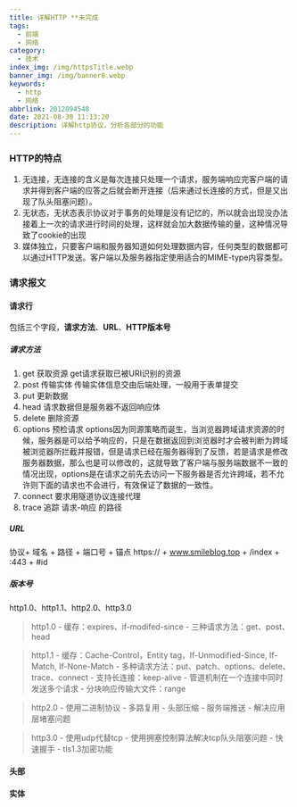 ```yaml
---
title: 详解HTTP **未完成
tags:
  - 前端
  - 网络
category:
  - 技术
index_img: /img/httpsTitle.webp
banner_img: /img/banner8.webp
keywords:
  - http
  - 网络
abbrlink: 2012094548
date: 2021-08-30 11:13:20
description: 详解http协议，分析各部分的功能
---
```


### HTTP的特点
1. 无连接，无连接的含义是每次连接只处理一个请求，服务端响应完客户端的请求并得到客户端的应答之后就会断开连接（后来通过长连接的方式，但是又出现了队头阻塞问题）。
2. 无状态，无状态表示协议对于事务的处理是没有记忆的，所以就会出现没办法接着上一次的请求进行时间的处理，这样就会加大数据传输的量，这种情况导致了cookie的出现
3. 媒体独立，只要客户端和服务器知道如何处理数据内容，任何类型的数据都可以通过HTTP发送。客户端以及服务器指定使用适合的MIME-type内容类型。

### 请求报文

#### 请求行
包括三个字段，**请求方法**、**URL**、**HTTP版本号**
##### 请求方法
1. get 获取资源
get请求获取已被URI识别的资源
2. post 传输实体
传输实体信息交由后端处理，一般用于表单提交
3. put 更新数据
4. head 请求数据但是服务器不返回响应体
5. delete 删除资源
6. options 预检请求
options因为同源策略而诞生，当浏览器跨域请求资源的时候，服务器是可以给予响应的，只是在数据返回到浏览器时才会被判断为跨域被浏览器所拦截并报错，但是请求已经在服务器得到了反馈，若是请求是修改服务器数据，那么也是可以修改的，这就导致了客户端与服务端数据不一致的情况出现，options是在请求之前先去访问一下服务器是否允许跨域，若不允许则下面的请求也不会进行，有效保证了数据的一致性。
7. connect 要求用隧道协议连接代理
8. trace 追踪 请求-响应 的路径

##### URL
协议+ 域名 + 路径 + 端口号 + 锚点
https:// + www.smileblog.top + /index + :443 + #id

##### 版本号
http1.0、http1.1、http2.0、http3.0

>http1.0
    - 缓存：expires、if-modifed-since
    - 三种请求方法：get、post、head

>http1.1
    - 缓存：Cache-Control，Entity tag，If-Unmodified-Since, If-Match, If-None-Match
    - 多种请求方法：put、patch、options、delete、trace、connect
    - 支持长连接：keep-alive
    - 管道机制在一个连接中同时发送多个请求
    - 分块响应传输大文件：range

>http2.0
    - 使用二进制协议
    - 多路复用
    - 头部压缩
    - 服务端推送
    - 解决应用层堵塞问题

>http3.0
    - 使用udp代替tcp
    - 使用拥塞控制算法解决tcp队头阻塞问题
    - 快速握手
    - tls1.3加密功能
#### 头部

#### 实体

